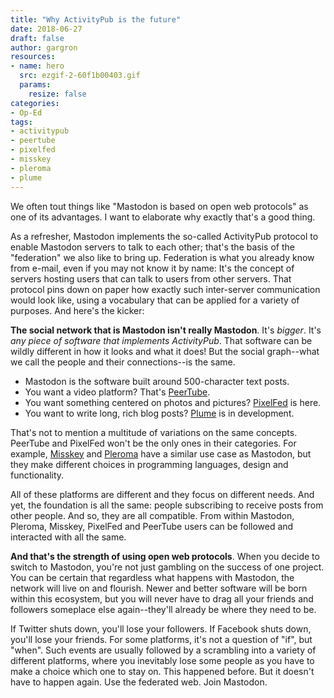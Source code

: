 ```yaml
---
title: "Why ActivityPub is the future"
date: 2018-06-27
draft: false
author: gargron
resources:
- name: hero
  src: ezgif-2-60f1b00403.gif
  params:
    resize: false
categories:
- Op-Ed
tags:
- activitypub
- peertube
- pixelfed
- misskey
- pleroma
- plume
---
```


We often tout things like "Mastodon is based on open web protocols" as one of its advantages. I want to elaborate why exactly that's a good thing.<!--more-->

As a refresher, Mastodon implements the so-called ActivityPub protocol to enable Mastodon servers to talk to each other; that's the basis of the "federation" we also like to bring up. Federation is what you already know from e-mail, even if you may not know it by name: It's the concept of servers hosting users that can talk to users from other servers. That protocol pins down on paper how exactly such inter-server communication would look like, using a vocabulary that can be applied for a variety of purposes. And here's the kicker:

**The social network that is Mastodon isn't really Mastodon**. It's *bigger*. It's *any piece of software that implements ActivityPub*. That software can be wildly different in how it looks and what it does! But the social graph--what we call the people and their connections--is the same.

- Mastodon is the software built around 500-character text posts.
- You want a video platform? That's [PeerTube](https://joinpeertube.org/en/home/).
- You want something centered on photos and pictures? [PixelFed](https://pixelfed.org/) is here.
- You want to write long, rich blog posts? [Plume](https://github.com/Plume-org/Plume) is in development.

That's not to mention a multitude of variations on the same concepts. PeerTube and PixelFed won't be the only ones in their categories. For example, [Misskey](https://github.com/syuilo/misskey) and [Pleroma](https://pleroma.social/) have a similar use case as Mastodon, but they make different choices in programming languages, design and functionality.

All of these platforms are different and they focus on different needs. And yet, the foundation is all the same: people subscribing to receive posts from other people. And so, they are all compatible. From within Mastodon, Pleroma, Misskey, PixelFed and PeerTube users can be followed and interacted with all the same.

**And that's the strength of using open web protocols**. When you decide to switch to Mastodon, you're not just gambling on the success of one project. You can be certain that regardless what happens with Mastodon, the network will live on and flourish. Newer and better software will be born within this ecosystem, but you will never have to drag all your friends and followers someplace else again--they'll already be where they need to be.

If Twitter shuts down, you'll lose your followers. If Facebook shuts down, you'll lose your friends. For some platforms, it's not a question of "if", but "when". Such events are usually followed by a scrambling into a variety of different platforms, where you inevitably lose some people as you have to make a choice which one to stay on. This happened before. But it doesn't have to happen again. Use the federated web. Join Mastodon.